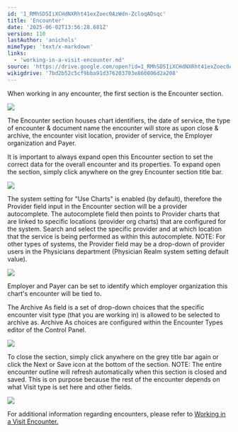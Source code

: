 ```yaml
---
id: '1_RMhSD5IiXCHdNXRht41exZoec0AzWdn-ZcloqADsqc'
title: 'Encounter'
date: '2025-06-02T13:56:28.681Z'
version: 110
lastAuthor: 'anichols'
mimeType: 'text/x-markdown'
links:
  - 'working-in-a-visit-encounter.md'
source: 'https://drive.google.com/open?id=1_RMhSD5IiXCHdNXRht41exZoec0AzWdn-ZcloqADsqc'
wikigdrive: '7bd2b52c5cf9bba91d376203703e860806d2a208'
---
```

When working in any encounter, the first section is the Encounter section.

![](../encounter.assets/6d9525c8fc3f0adeb32afeee6271314a.png)

The Encounter section houses chart identifiers, the date of service, the type of encounter & document name the encounter will store as upon close & archive, the encounter visit location, provider of service, the Employer organization and Payer.

It is important to always expand open this Encounter section to set the correct data for the overall encounter and its properties.  To expand open the section, simply click anywhere on the grey Encounter section title bar.

![](../encounter.assets/67565a527f7e95b0edbc05eb2a079111.png)

The system setting for "Use Charts" is enabled (by default), therefore the Provider field input in the Encounter  section will be a provider autocomplete. The autocomplete field then points to Provider charts that are linked to specific locations (provider org charts) that are configured for the system.  Search and select the specific provider and at which location that the service is being performed as within this autocomplete.  NOTE: For other types of systems, the Provider field may be a drop-down of provider users in the Physicians department (Physician Realm system setting default value).

![](../encounter.assets/390d2847c0d6388f131f3b546db55658.png)

Employer and Payer can be set to identify which employer organization this chart's encounter will be tied to.

The Archive As field is a set of drop-down choices that the specific encounter visit type (that you are working in) is allowed to be selected to archive as.  Archive As choices are configured within the Encounter Types editor of the Control Panel.

![](../encounter.assets/e6e4bcd1e1a14f563f550ff2a5101194.png)

To close the section, simply click anywhere on the grey title bar again or click the Next or Save icon at the bottom of the section.  NOTE: The entire encounter outline will refresh automatically when this section is closed and saved.  This is on purpose because the rest of the encounter depends on what Visit type is set here and other fields.

![](../encounter.assets/fe71bd261ded5dc11bc6a081f3ccb3be.png)

For additional information regarding encounters, please refer to [Working in a Visit Encounter.](working-in-a-visit-encounter.md)
